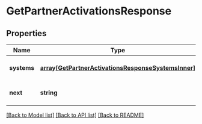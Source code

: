 # GetPartnerActivationsResponse

## Properties
Name | Type | Description | Notes
------------ | ------------- | ------------- | -------------
**systems** | [**array[GetPartnerActivationsResponseSystemsInner]**](GetPartnerActivationsResponseSystemsInner.md) |  | [optional] [default to null]
**next** | **string** |  | [optional] [default to null]

[[Back to Model list]](../README.md#documentation-for-models) [[Back to API list]](../README.md#documentation-for-api-endpoints) [[Back to README]](../README.md)


